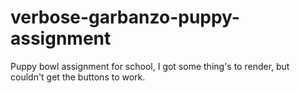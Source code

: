 # verbose-garbanzo-puppy-assignment
Puppy bowl assignment for school, I got some thing's to render, but couldn't get the buttons to work.
